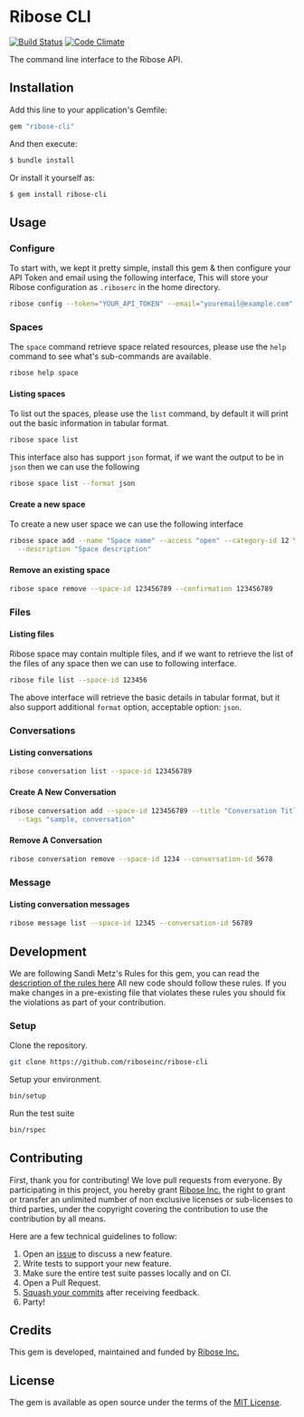 # Ribose CLI

[![Build
Status](https://travis-ci.org/riboseinc/ribose-cli.svg?branch=master)](https://travis-ci.org/riboseinc/ribose-cli)
[![Code
Climate](https://codeclimate.com/github/riboseinc/ribose-cli/badges/gpa.svg)](https://codeclimate.com/github/riboseinc/ribose-cli)

The command line interface to the Ribose API.

## Installation

Add this line to your application's Gemfile:

```ruby
gem "ribose-cli"
```

And then execute:

```sh
$ bundle install
```

Or install it yourself as:

```sh
$ gem install ribose-cli
```

## Usage

### Configure

To start with, we kept it pretty simple, install this gem & then configure your
API Token and email using the following interface, This will store your Ribose
configuration as `.riboserc` in the home directory.

```sh
ribose config --token="YOUR_API_TOKEN" --email="youremail@example.com"
```

### Spaces

The `space` command retrieve space related resources, please use the `help`
command to see what's sub-commands are available.

```sh
ribose help space
```

#### Listing spaces

To list out the spaces, please use the `list` command, by default it will print
out the basic information in tabular format.

```sh
ribose space list
```

This interface also has support `json` format, if we want the output to be in
`json` then we can use the following

```sh
ribose space list --format json
```

#### Create a new space

To create a new user space we can use the following interface

```sh
ribose space add --name "Space name" --access "open" --category-id 12 \
  --description "Space description"
```

#### Remove an existing space

```sh
ribose space remove --space-id 123456789 --confirmation 123456789
```

### Files

#### Listing files

Ribose space may contain multiple files, and if we want to retrieve the list of
the files of any space then we can use to following interface.

```sh
ribose file list --space-id 123456
```

The above interface will retrieve the basic details in tabular format, but it
also support additional `format` option, acceptable option: `json`.

### Conversations

#### Listing conversations

```sh
ribose conversation list --space-id 123456789
```

#### Create A New Conversation

```sh
ribose conversation add --space-id 123456789 --title "Conversation Title" \
  --tags "sample, conversation"
```

#### Remove A Conversation

```sh
ribose conversation remove --space-id 1234 --conversation-id 5678
```

### Message

#### Listing conversation messages

```sh
ribose message list --space-id 12345 --conversation-id 56789
```

## Development

We are following Sandi Metz's Rules for this gem, you can read the
[description of the rules here][sandi-metz] All new code should follow these
rules. If you make changes in a pre-existing file that violates these rules you
should fix the violations as part of your contribution.

### Setup

Clone the repository.

```sh
git clone https://github.com/riboseinc/ribose-cli
```

Setup your environment.

```sh
bin/setup
```

Run the test suite

```sh
bin/rspec
```

## Contributing

First, thank you for contributing! We love pull requests from everyone. By
participating in this project, you hereby grant [Ribose Inc.][riboseinc] the
right to grant or transfer an unlimited number of non exclusive licenses or
sub-licenses to third parties, under the copyright covering the contribution
to use the contribution by all means.

Here are a few technical guidelines to follow:

1. Open an [issue][issues] to discuss a new feature.
1. Write tests to support your new feature.
1. Make sure the entire test suite passes locally and on CI.
1. Open a Pull Request.
1. [Squash your commits][squash] after receiving feedback.
1. Party!

## Credits

This gem is developed, maintained and funded by [Ribose Inc.][riboseinc]

## License

The gem is available as open source under the terms of the [MIT License](http://opensource.org/licenses/MIT).

[riboseinc]: https://www.ribose.com
[issues]: https://github.com/riboseinc/ribose-cli/issues
[squash]: https://github.com/thoughtbot/guides/tree/master/protocol/git#write-a-feature
[sandi-metz]: http://robots.thoughtbot.com/post/50655960596/sandi-metz-rules-for-developers
